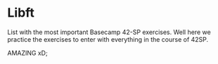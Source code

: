 # Libft
List with the most important Basecamp 42-SP exercises.
Well here we practice the exercises to enter with everything in the course of 42SP.

AMAZING xD;
